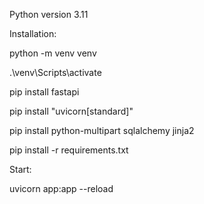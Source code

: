 Python version 3.11

Installation:

python -m venv venv

.\venv\Scripts\activate

pip install fastapi    

pip install "uvicorn[standard]"

pip install python-multipart sqlalchemy jinja2

pip install -r requirements.txt  

Start:

uvicorn app:app --reload
